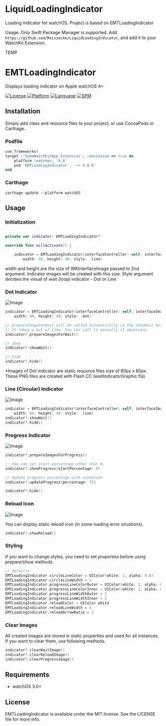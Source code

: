 # LiquidLoadingIndicator
Loading indicator for watchOS. Project is based on EMTLoadingIndicator


Usage: Only Swift Package Manager is supported. Add `https://github.com/Reiszecke/LiquidLoadingIndicator`, and add it to your WatchKit Extension. 



TEMP

# EMTLoadingIndicator
Displays loading indicator on Apple watchOS 4+

[![License](https://img.shields.io/badge/license-MIT-blue.svg?style=flat
            )](http://mit-license.org) [![Platform](https://img.shields.io/badge/platform-watchOS-lightgrey.svg?style=flat
             )](https://developer.apple.com/resources/) [![Language](https://img.shields.io/badge/language-swift-orange.svg?style=flat
             )](https://developer.apple.com/swift) [![SPM](https://img.shields.io/badge/spm-compatible-brightgreen.svg?style=flat)](https://github.com/apple/swift-package-manager)

## Installation
Simply add class and resource files to your project, or use CocoaPods or Carthage.

### Podfile

```ruby
use_frameworks!
target :'SomeWatchKitApp Extension', :exclusive => true do
    platform :watchos, '4.0'
    pod 'EMTLoadingIndicator', '~> 4.0.0'
end
```

### Carthage

```
carthage update --platform watchOS
```

## Usage

### Initialization

```swift

private var indicator: EMTLoadingIndicator?

override func willActivate() {

    indicator = EMTLoadingIndicator(interfaceController: self, interfaceImage: image!,
        width: 40, height: 40, style: .line)
```

width and height are the size of WKInterfaceImage passed to 2nd argument. Indicator images will be created with this size.
Style argument decides the visual of wait (loop) indicator - Dot or Line.


### Dot Indicator

![Image](http://www.emotionale.jp/images/git/loadingindicator/img0.jpg)

```swift
indicator = EMTLoadingIndicator(interfaceController: self, interfaceImage: image!,
    width: 40, height: 40, style: .dot)

// prepareImageForWait will be called automatically in the showWait method at the first time.
// It takes a bit of time. You can call it manually if necessary.
indicator?.prepareImagesForWait()

// show
indicator?.showWait()

// hide
indicator?.hide()
```
*Images of Dot indicator are static resource files size of 80px x 80px.
 These PNG files are created with Flash CC (waitIndicatorGraphic.fla).


### Line (Circular) Indicator

![Image](http://www.emotionale.jp/images/git/loadingindicator/img1.jpg)

```swift
indicator = EMTLoadingIndicator(interfaceController: self, interfaceImage: image!,
    width: 40, height: 40, style: .line)
indicator?.showWait()
indicator?.hide()
```

### Progress Indicator

![Image](http://www.emotionale.jp/images/git/loadingindicator/img2.jpg)

```swift
indicator?.prepareImagesForProgress()

// You can set start percentage other than 0.
indicator?.showProgress(startPercentage: 0)

// Update progress percentage with animation
indicator?.updateProgress(percentage: 75)

indicator?.hide()
```

### Reload Icon

![Image](http://www.emotionale.jp/images/git/loadingindicator/img3.jpg)

You can display static reload icon (in some loading error situations).

```swift
indicator?.showReload()
```

### Styling

If you want to change styles, you need to set properties before using prepare/show methods.

```swift
// defaults
EMTLoadingIndicator.circleLineColor = UIColor(white: 1, alpha: 0.8)
EMTLoadingIndicator.circleLineWidth = 1
EMTLoadingIndicator.progressLineColorOuter = UIColor(white: 1, alpha: 0.28)
EMTLoadingIndicator.progressLineColorInner = UIColor(white: 1, alpha: 0.70)
EMTLoadingIndicator.progressLineWidthOuter = 1
EMTLoadingIndicator.progressLineWidthInner = 2
EMTLoadingIndicator.reloadColor = UIColor.white
EMTLoadingIndicator.reloadLineWidth = 4
EMTLoadingIndicator.reloadArrowRatio = 3
```

### Clear Images

All created images are stored in static properties and used for all instances.
If you want to clear them, use following methods.

```swift
indicator?.clearWaitImage()
indicator?.clearReloadImage()
indicator?.clearProgressImage()
```

## Requirements
- watchOS 3.0+

## License
EMTLoadingIndicator is available under the MIT license. See the LICENSE file for more info.
